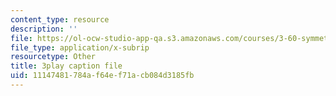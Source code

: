 ```yaml
---
content_type: resource
description: ''
file: https://ol-ocw-studio-app-qa.s3.amazonaws.com/courses/3-60-symmetry-structure-and-tensor-properties-of-materials-fall-2005/11147481784af64ef71acb084d3185fb_eDCS197EzU8.srt
file_type: application/x-subrip
resourcetype: Other
title: 3play caption file
uid: 11147481-784a-f64e-f71a-cb084d3185fb
---
```

